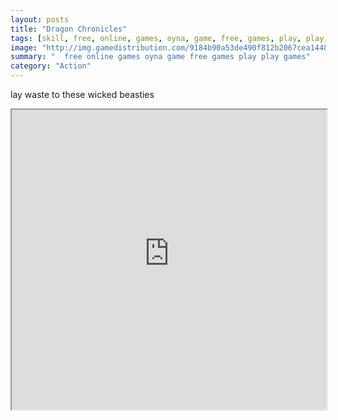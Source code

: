 ```yaml
---
layout: posts
title: "Dragon Chronicles"
tags: [skill, free, online, games, oyna, game, free, games, play, play, games]
image: "http://img.gamedistribution.com/9184b90a53de490f812b2067cea1448b.jpg"
summary: "  free online games oyna game free games play play games"
category: "Action"
---
```


lay waste to these wicked beasties

<iframe width="100%" height="480px;" src="http://flash.gamedistribution.com?game=9184b90a53de490f812b2067cea1448b"></iframe>